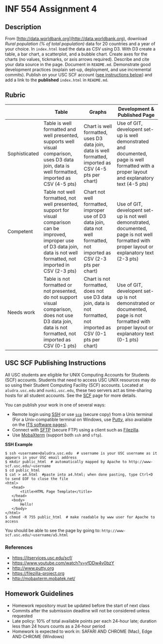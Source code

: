 # INF 554 Assignment 4

## Description

From [http://data.worldbank.org](http://data.worldbank.org), download *Rural population (% of total population)* data for 20 countries and a year of your choice. In `index.html` load the data as CSV using D3. With D3 create a table, a bar chart, a scatterplot, and a bubble chart. Create axes for the charts (no values, tickmarks, or axis arrows required). Describe and cite your data source in the page. Document in `README.md`. Demonstrate good development practices (explain set-up, deployment, and use incremental commits). Publish on your USC SCF account ([see instructions below](#usc-scf-publishing-instructions)) and add a link to the **published** `index.html` in `README.md`. 

## Rubric

| 	             | Table  | Graphs                                        | Development & Published Page |
| ------------- | ------ | --------------------------------------------- | ---------------------------- |
| Sophisticated | Table is well formatted and well presented, supports well visual comparison, uses D3 data join, data is well formatted, imported as CSV (4-5 pts) | Chart is well formatted, uses D3 data join, data is well formatted, imported as CSV (4-5 pts per chart) | Use of GIT, developent set-up is well demonstrated and documented, page is well formatted with a proper layout and explanatory text (4-5 pts) | 
| Competent     | Table not well formatted, not well presented, support for visual comparison can be improved, improper use of D3 data join, data is not well formatted, not imported in CSV (2-3 pts) | Chart not well formatted, improper use of D3 data join, data not well formatted, not imported as CSV (2-3 pts per chart) | Use of GIT, developent set-up is not well demonstrated, documented, page is not well formatted with proper layout or explanatory text (2-3 pts) |
| Needs work    | Table is not formatted or not presented, do not support visual comparison, does not use D3 data join, data is not formatted, not imported as CSV (0-1 pts) | Chart is not formatted, does not use D3 data join, data is not formatted, not imported as CSV (0-1 pts per chart) | Use of GIT, developent set-up is not demonstrated or documented, page is not formatted with proper layout or explanatory text (0-1 pts) |

## USC SCF Publishing Instructions 

All USC students are eligible for UNIX Computing Accounts for Students (SCF) accounts. Students that need to access USC UNIX resources may do so using their Student Computing Facility (SCF) accounts. Located at `aludra.usc.edu` and `nunki.usc.edu`, these two servers act as time-sharing hosts for all student accounts. See the [SCF](https://itservices.usc.edu/scf/) page for more details.

You can publish your work in one of several ways:

- Remote login using [SSH](https://itservices.usc.edu/ssh) or use [`scp`](https://linux.die.net/man/1/scp) (secure copy) from a Unix terminal (For a Unix-compatible terminal on Windows, use [Putty](http://www.putty.org), also available on the [ITS software pages](https://itservices.usc.edu/software/)).
- Connect with [SFTP](https://itservices.usc.edu/sftp) (secure FTP) using a client such as [Filezilla](https://filezilla-project.org).
- Use [MobaXterm](http://mobaxterm.mobatek.net/) (support both `ssh` and `sftp`).

__SSH Example__

```
$ ssh <username>@aludra.usc.edu  # username is your USC username as it appears in your USC email address
$ mkdir public_html  # automatically mapped by Apache to http://www-scf.usc.edu/~username
$ cd public_html
$ cat > a4.html  #paste into a4.html; when done pasting, type Ctrl+D to send EOF to close the file
<html>
   <head>
       <title>HTML Page Template</title>
   </head>
   <body>
       Hello!
   </body>
</html>
$ chmod -R 755 public_html  # make readable by www user for Apache to access 
```

You should be able to see the page by going to: `http://www-scf.usc.edu/~username/a5.html`

### References
* https://itservices.usc.edu/scf/
* https://www.youtube.com/watch?v=yfDDw4v0bzY
* http://www.putty.org
* https://filezilla-project.org
* http://mobaxterm.mobatek.net/

## Homework Guidelines
- Homework repository must be updated before the start of next class
- Commits after the submission deadline will not be considered unless requested
- Late policy: 10% of total available points per each 24-hour late; duration less than 24 hours counts as a 24-hour period
- Homework is expected to work in: SAFARI AND CHROME (Mac), Edge AND CHROME (Windows)
